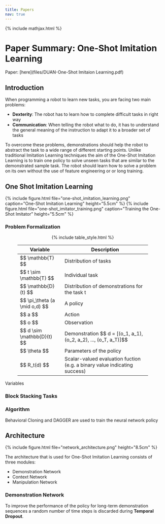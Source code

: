 ```yaml
---
title: Papers
nav: true
---
```


{% include mathjax.html %}

# Paper Summary: One-Shot Imitation Learning
Paper: [here](files/DUAN-One-Shot Imitaion Learning.pdf)

## Introduction
When programming a robot to learn new tasks, you are facing two main problems:
- **Dexterity**: The robot has to learn how to complete difficult tasks in right way
- **Communication**: When telling the robot what to do, it has to understand the general meaning of the instruction to adapt it to a broader set of tasks

To overcome these problems, demonstrations should help the robot to abstract the task to a wide range of different starting points.
Unlike traditional Imitation Learning techniques the aim of the One-Shot Imitation Learning is to train one policy to solve unseen tasks that are similar to the demonstrated sample task. 
The robot should learn how to solve a problem on its own without the use of feature engineering or or long training.

<!-- ## Related work -->

## One Shot Imitation Learning
{% include figure.html file="one-shot_imitation_learning.png" caption="One-Shot Imitation Learning" height="5.5cm" %}
{% include figure.html file="one-shot_imitator_training.png" caption="Training the One-Shot Imitator" height="5.5cm" %}

### Problem Formalization
<center><figure>
{% include table_style.html %}
<table class="tableizer-table">
<thead><tr class="tableizer-firstrow"><th>Variable</th><th>Description</th></tr></thead><tbody>
 <tr><td>$$ \mathbb{T} $$</td><td>Distribution of tasks</td></tr>
 <tr><td>$$ t \sim \mathbb{T} $$</td><td>Individual task</td></tr>
 <tr><td>$$ \mathbb{D}(t) $$</td><td>Distribution of demonstrations for the task t</td></tr>
 <tr><td>$$ \pi_\theta (a \mid o,d) $$</td><td>A policy</td></tr>
 <tr><td>$$ a $$</td><td>Action</td></tr>
 <tr><td>$$ o $$</td><td>Observation</td></tr>
 <tr><td>$$ d \sim \mathbb{D}(t) $$</td><td>Demonstration $$ d = [(o_1, a_1),(o_2, a_2), ..., (o_T, a_T)]$$</td></tr>
 <tr><td>$$ \theta $$</td><td>Parameters of the policy</td></tr>
 <tr><td>$$ R_t(d) $$</td><td>Scalar-valued evaluation fuction (e.g. a binary value indicating success)</td></tr>
</tbody></table>
</figure></center>
<figcaption>Variables</figcaption>

### Block Stacking Tasks

### Algorithm
Behavioral Cloning and DAGGER are used to train the neural network policy

## Architecture

{% include figure.html file="network_architecture.png" height="8.5cm" %}

The architecture that is used for One-Shot Imitation Learning consists of three modules:
- Demonstration Network
- Context Network
- Manipulation Network

### Demonstration Network
To improve the performance of the policy for long-term demonstration sequences a random number of time steps is discarded during **Temporal Dropout**.
